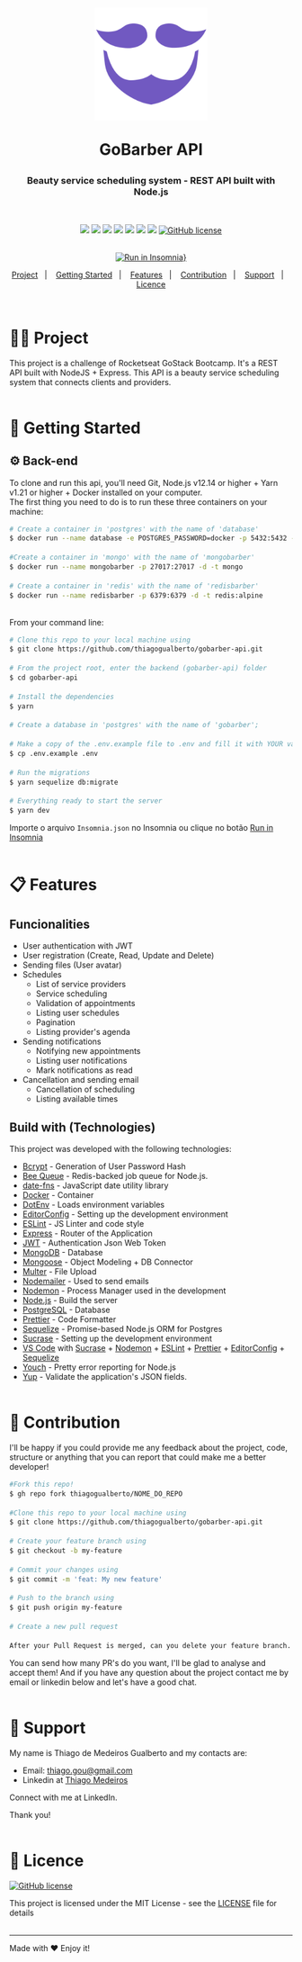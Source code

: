 <h1 align="center">
    <!-- Logo da Aplicação -->
    <img alt="Logo" src=".github/logo_gobarber.png" width="200px"/>
    <p>GoBarber API</p>
</h1>

<h3 align="center">
    <!-- Descrição do projeto  -->
    Beauty service scheduling system - REST API built with Node.js
</h3>
</br>
<div align="center">

[![](https://img.shields.io/badge/made%20by-ThiagoGualberto-%237159C1)](https://www.linkedin.com/in/thiago-medeiros-7478816b/)
[![](https://img.shields.io/badge/node.js@lts-12.14.1-informational?logo=Node.JS)](https://github.com/nodejs/node/blob/master/doc/changelogs/CHANGELOG_V12.md#12.14.1)
![](https://img.shields.io/github/languages/top/thiagogualberto/gobarber-api.svg?color=yellow)
![](https://img.shields.io/github/languages/count/thiagogualberto/gobarber-api.svg?color=lightgrey)
[![](https://api.codacy.com/project/badge/Grade/764eee83d7604873a9b06d37c4689523)](https://www.codacy.com?utm_source=github.com&amp;utm_medium=referral&amp;utm_content=DanielObara/DesafioFastFeet&amp;utm_campaign=Badge_Grade)
![](https://img.shields.io/github/repo-size/thiagogualberto/gobarber-api.svg)
[![](https://img.shields.io/github/last-commit/thiagogualberto/gobarber-api.svg?color=red)](https://github.com/thiagogualberto/gobarber-api/commits/master)
[![GitHub license](https://img.shields.io/github/license/mashape/apistatus.svg)](https://github.com/thiagogualberto/gobarber-api/blob/master/LICENSE.md)
</br></br>

[![Run in Insomnia}](https://insomnia.rest/images/run.svg)](https://insomnia.rest/run/?label=GoBarber%20API&uri=https%3A%2F%2Fraw.githubusercontent.com%2Fthiagogualberto%2Fgobarber-api%2Fmaster%2FREADME.md)
</div>

<p align="center">
  <a href="#man_technologist-project">Project</a>&nbsp;&nbsp;&nbsp;|&nbsp;&nbsp;&nbsp;
  <a href="#rocket-getting-started">Getting Started</a>&nbsp;&nbsp;&nbsp;|&nbsp;&nbsp;&nbsp;
  <a href="#clipboard-features">Features</a>&nbsp;&nbsp;&nbsp;|&nbsp;&nbsp;&nbsp;
  <a href="#thinking-contribution">Contribution</a>&nbsp;&nbsp;&nbsp;|&nbsp;&nbsp;&nbsp;
  <a href="#pushpin-support">Support</a>&nbsp;&nbsp;&nbsp;|&nbsp;&nbsp;&nbsp;
  <a href="#memo-licence">Licence</a>
</p>
</br>

# :man_technologist: Project

This project is a challenge of Rocketseat GoStack Bootcamp. It's a REST API built with NodeJS + Express. This API is a beauty service scheduling system that connects clients and providers.
</br></br>

# :rocket: Getting Started

## :gear: Back-end

To clone and run this api, you'll need Git, Node.js v12.14 or higher + Yarn v1.21 or higher + Docker installed on your computer. </br>
The first thing you need to do is to run these three containers on your machine:</br>

```bash
# Create a container in 'postgres' with the name of 'database'
$ docker run --name database -e POSTGRES_PASSWORD=docker -p 5432:5432 -d postgres

#Create a container in 'mongo' with the name of 'mongobarber'
$ docker run --name mongobarber -p 27017:27017 -d -t mongo

# Create a container in 'redis' with the name of 'redisbarber'
$ docker run --name redisbarber -p 6379:6379 -d -t redis:alpine
```
</br>From your command line:

```bash
# Clone this repo to your local machine using
$ git clone https://github.com/thiagogualberto/gobarber-api.git

# From the project root, enter the backend (gobarber-api) folder
$ cd gobarber-api

# Install the dependencies
$ yarn

# Create a database in 'postgres' with the name of 'gobarber';

# Make a copy of the .env.example file to .env and fill it with YOUR variables.
$ cp .env.example .env

# Run the migrations
$ yarn sequelize db:migrate

# Everything ready to start the server
$ yarn dev
```

Importe o arquivo `Insomnia.json` no Insomnia ou clique no botão [Run in Insomnia](#insomniaButton)
</br></br>

# :clipboard: Features
## Funcionalities
- User authentication with JWT
- User registration (Create, Read, Update and Delete)
- Sending files (User avatar)
- Schedules
    - List of service providers
    - Service scheduling
    - Validation of appointments
    - Listing user schedules
    - Pagination
    - Listing provider's agenda
- Sending notifications
    - Notifying new appointments
    - Listing user notifications
    - Mark notifications as read
- Cancellation and sending email
    - Cancellation of scheduling
    - Listing available times

## Build with (Technologies)

This project was developed with the following technologies:
- [Bcrypt](https://www.npmjs.com/package/bcrypt) - Generation of User Password Hash
- [Bee Queue](https://github.com/bee-queue/bee-queue) - Redis-backed job queue for Node.js.
- [date-fns](https://date-fns.org/) - JavaScript date utility library
- [Docker](https://www.docker.com/docker-community) - Container
- [DotEnv](https://www.npmjs.com/package/dotenv) - Loads environment variables
- [EditorConfig](https://editorconfig.org/) - Setting up the development environment
- [ESLint](https://eslint.org/) - JS Linter and code style
- [Express](https://expressjs.com/pt-br/) - Router of the Application
- [JWT](https://jwt.io/) - Authentication Json Web Token
- [MongoDB](https://www.mongodb.com/) - Database
- [Mongoose](https://mongoosejs.com/) - Object Modeling + DB Connector
- [Multer](https://github.com/expressjs/multer) - File Upload
- [Nodemailer](https://nodemailer.com/about/) - Used to send emails
- [Nodemon](https://nodemon.io/) - Process Manager used in the development
- [Node.js](https://nodejs.org/en/) - Build the server
- [PostgreSQL](https://www.postgresql.org/) - Database
- [Prettier](https://prettier.io/) - Code Formatter
- [Sequelize](https://sequelize.org/) - Promise-based Node.js ORM for Postgres
- [Sucrase](https://github.com/alangpierce/sucrase) - Setting up the development environment
- [VS Code](https://code.visualstudio.com/) with [Sucrase](https://github.com/alangpierce/sucrase) + [Nodemon](https://nodemon.io/) + [ESLint](https://eslint.org/) + [Prettier](https://prettier.io/) + [EditorConfig](https://editorconfig.org/) + [Sequelize](https://sequelize.org/)
- [Youch](https://www.npmjs.com/package/youch) - Pretty error reporting for Node.js
- [Yup](https://www.npmjs.com/package/yup) - Validate the application's JSON fields.
</br></br>

# :thinking: Contribution

I'll be happy if you could provide me any feedback about the project, code, structure or anything that you can report that could make me a better developer!

```bash
#Fork this repo!
$ gh repo fork thiagogualberto/NOME_DO_REPO

#Clone this repo to your local machine using
$ git clone https://github.com/thiagogualberto/gobarber-api.git

# Create your feature branch using
$ git checkout -b my-feature

# Commit your changes using
$ git commit -m 'feat: My new feature'

# Push to the branch using
$ git push origin my-feature

# Create a new pull request

After your Pull Request is merged, can you delete your feature branch.
```

You can send how many PR's do you want, I'll be glad to analyse and accept them! And if you have any question about the project contact me by email or linkedin below and let's have a good chat.
</br></br>

# :pushpin: Support
My name is Thiago de Medeiros Gualberto and my contacts are:

- Email: thiago.gou@gmail.com
- Linkedin at [Thiago Medeiros](https://www.linkedin.com/in/thiago-medeiros-7478816b/)

Connect with me at LinkedIn.

Thank you!
</br></br>

# :memo: Licence

[![GitHub license](https://img.shields.io/github/license/mashape/apistatus.svg)](https://github.com/thiagogualberto/gobarber-api/blob/master/LICENSE)

This project is licensed under the MIT License - see the [LICENSE](LICENSE) file for details
</br></br>

---
Made with ♥ Enjoy it!
